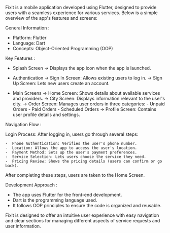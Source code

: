 Fixit is a mobile application developed using Flutter, designed to provide users with a seamless experience for various services. Below is a simple overview of the app's features and screens:

General Information :
  -  Platform: Flutter
  -  Language: Dart
  -  Concepts: Object-Oriented Programming (OOP)

Key Features : 
  * Splash Screen
    -> Displays the app icon when the app is launched.

  * Authentication
    -> Sign In Screen: Allows existing users to log in.
    -> Sign Up Screen: Lets new users create an account.

  * Main Screens
    -> Home Screen: Shows details about available services and providers.
    -> City Screen: Displays information relevant to the user's city.
    -> Order Screen: Manages user orders in three categories:
        -  Unpaid Orders
        -  Paid Orders
        -  Scheduled Orders
    -> Profile Screen: Contains user profile details and settings.

Navigation Flow : 

  Login Process: After logging in, users go through several steps:
  
    -  Phone Authentication: Verifies the user's phone number.
    -  Location: Allows the app to access the user's location.
    -  Payment Method: Sets up the user's payment preferences.
    -  Service Selection: Lets users choose the service they need.
    -  Pricing Review: Shows the pricing details (users can confirm or go back).
    
  After completing these steps, users are taken to the Home Screen.

Development Approach :
  -  The app uses Flutter for the front-end development.
  -  Dart is the programming language used.
  -  It follows OOP principles to ensure the code is organized and reusable.
  
Fixit is designed to offer an intuitive user experience with easy navigation and clear sections for managing different aspects of service requests and user information.
